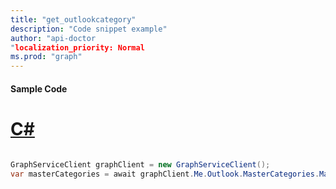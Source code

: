 ```yaml
---
title: "get_outlookcategory"
description: "Code snippet example" 
author: "api-doctor
"localization_priority: Normal
ms.prod: "graph"
--- 
```

#### Sample Code
# [C#](#tab/Csharp)

```C#

GraphServiceClient graphClient = new GraphServiceClient();
var masterCategories = await graphClient.Me.Outlook.MasterCategories.MasterCategories.Request().GetAsync();

```